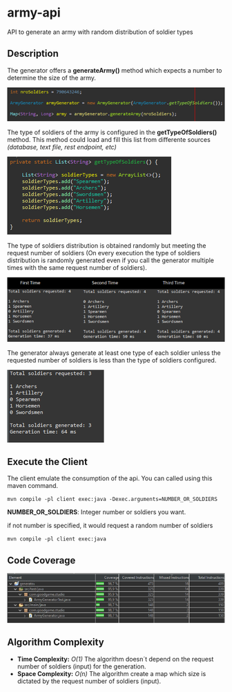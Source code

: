 # army-api

API to generate an army with random distribution of soldier types

## Description
The generator offers a **generateArmy()** method which expects a number to determine the size of the army. 

![](generator/src/main/resources/generatorMethod.png)

The type of soldiers of the army is configured in the **getTypeOfSoldiers()** method. This method could load and fill this list from differente sources *(database, text file, rest
	 endpoint, etc)*

![](generator/src/main/resources/typeOfSoldiers.png)

The type of soldiers distribution is obtained randomly but meeting the request number of soldiers (On every execution the type of soldiers distribution is randomly generated even if you call the generator multiple times with the same request number of soldiers). 

![](generator/src/main/resources/output.png)

The generator always generate at least one type of each soldier unless the requested number of soldiers is less than the type of soldiers configured.

![](generator/src/main/resources/outputLessSoldiersThanTypes.png)

## Execute the Client

The client emulate the consumption of the api. You can called using this maven command.

```
mvn compile -pl client exec:java -Dexec.arguments=NUMBER_OR_SOLDIERS
```
**NUMBER_OR_SOLDIERS**: Integer number or soldiers you want.

if not number is specified, it would request a random number of soldiers
```
mvn compile -pl client exec:java
```


## Code Coverage

![](generator/src/main/resources/codeCoverage.png)

## Algorithm  Complexity

- **Time Complexity:** *O(1)* The algorithm doesn´t depend on the request number of soldiers (input) for the generation.
- **Space Complexity:** *O(n)* The algorithm create a map which size is dictated by the request number of soldiers (input).




